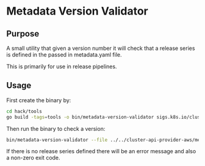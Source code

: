 # Metadata Version Validator

## Purpose

A small utility that given a version number it will check that a release series is defined in the passed in metadata.yaml file.

This is primarily for use in release pipelines.

## Usage

First create the binary by:

```bash
cd hack/tools
go build -tags=tools -o bin/metadata-version-validator sigs.k8s.io/cluster-api/hack/tools/metadata-version-validator
```

Then run the binary to check a version:

```bash
bin/metadata-version-validator --file ../../cluster-api-provider-aws/metadata.yaml --version v2.8.0
```

If there is no release series defined there will be an error message and also a non-zero exit code.
